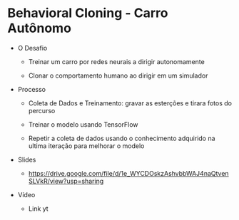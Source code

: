 
# Behavioral Cloning - Carro Autônomo

- O Desafio
    - Treinar um carro por redes neurais a dirigir autonomamente
    
    - Clonar o comportamento humano ao dirigir em um simulador
    
 - Processo
    - Coleta de Dados e Treinamento: gravar as esterções e tirara fotos do percurso
    
    - Treinar o modelo usando TensorFlow
    
     - Repetir a coleta de dados usando o conhecimento adquirido na ultima iteração para melhorar o modelo

- Slides 
     - https://drive.google.com/file/d/1e_WYCDOskzAshvbbWAJ4naQtvenSLVkR/view?usp=sharing
     
- Vídeo
     - Link yt
